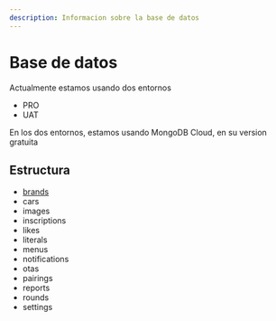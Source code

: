 ```yaml
---
description: Informacion sobre la base de datos
---
```


# Base de datos

Actualmente estamos usando dos entornos

* PRO
* UAT

En los dos entornos, estamos usando MongoDB Cloud, en su version gratuita

## Estructura

* [brands](modelos/brands.md)
* cars
* images
* inscriptions
* likes
* literals
* menus
* notifications
* otas
* pairings
* reports
* rounds
* settings
